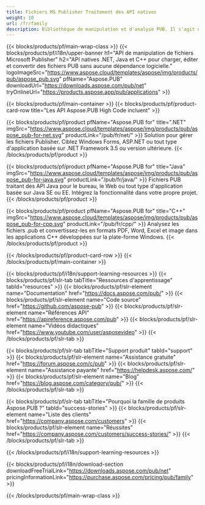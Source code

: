```yaml
---
title: Fichiers MS Publisher Traitement des API natives
weight: 10
url: /fr/family
description: Bibliothèque de manipulation et d'analyse PUB. Il s'agit de la solution API pour charger, éditer, rendre et convertir des fichiers MS Publisher en fichiers PDF sur n'importe quelle plate-forme.
---
```


{{< blocks/products/pf/main-wrap-class >}}
{{< blocks/products/pf/i18n/upper-banner h1="API de manipulation de fichiers Microsoft Publisher" h2="API natives .NET, Java et C++ pour charger, éditer et convertir des fichiers PUB sans aucune dépendance logicielle." logoImageSrc="https://www.aspose.cloud/templates/aspose/img/products/pub/aspose_pub.svg" pfName="Aspose.PUB" downloadUrl="https://downloads.aspose.com/pub/net" tryOnlineUrl="https://products.aspose.app/pub/applications" >}}

{{< blocks/products/pf/main-container >}}
{{< blocks/products/pf/product-card-row title="Les API Aspose.PUB High Code incluent" >}}

{{< blocks/products/pf/product pfName="Aspose.PUB for" title=".NET" imgSrc="https://www.aspose.cloud/templates/aspose/img/products/pub/aspose_pub-for-net.svg" productLink="/pub/fr/net/" >}}
Solution pour gérer les fichiers Publisher. Ciblez Windows Forms, ASP.NET ou tout type d'application basée sur .NET Framework 3.5 ou version ultérieure.
{{< /blocks/products/pf/product >}}

{{< blocks/products/pf/product pfName="Aspose.PUB for" title="Java" imgSrc="https://www.aspose.cloud/templates/aspose/img/products/pub/aspose_pub-for-java.svg" productLink="/pub/fr/java/" >}}
Fichiers PUB traitant des API Java pour le bureau, le Web ou tout type d'application basée sur Java SE ou EE. Intégrez la fonctionnalité dans votre propre projet.
{{< /blocks/products/pf/product >}}

{{< blocks/products/pf/product pfName="Aspose.PUB for" title="C++" imgSrc="https://www.aspose.cloud/templates/aspose/img/products/pub/aspose_pub-for-cpp.svg" productLink="/pub/fr/cpp/" >}}
Analysez les fichiers .pub et convertissez-les en formats PDF, Word, Excel et image dans les applications C++ développées sur la plate-forme Windows.
{{< /blocks/products/pf/product >}}

{{< /blocks/products/pf/product-card-row >}}
{{< /blocks/products/pf/main-container >}}

{{< blocks/products/pf/i18n/support-learning-resources >}}
{{< blocks/products/pf/slr-tab tabTitle="Ressources d'apprentissage" tabId="resources" >}}
{{< blocks/products/pf/slr-element name="Documentation" href="https://docs.aspose.com/pub/" >}}
{{< blocks/products/pf/slr-element name="Code source" href="https://github.com/aspose-pub" >}}
{{< blocks/products/pf/slr-element name="Références API" href="https://apireference.aspose.com/pub" >}}
{{< blocks/products/pf/slr-element name="Vidéos didactiques" href="https://www.youtube.com/user/asposevideo" >}}
{{< /blocks/products/pf/slr-tab >}}

{{< blocks/products/pf/slr-tab tabTitle="Support produit" tabId="support" >}}
{{< blocks/products/pf/slr-element name="Assistance gratuite" href="https://forum.aspose.com/c/pub" >}}
{{< blocks/products/pf/slr-element name="Assistance payante" href="https://helpdesk.aspose.com/" >}}
{{< blocks/products/pf/slr-element name="Blog" href="https://blog.aspose.com/category/pub/" >}}
{{< /blocks/products/pf/slr-tab >}}

{{< blocks/products/pf/slr-tab tabTitle="Pourquoi la famille de produits Aspose.PUB ?" tabId="success-stories" >}}
{{< blocks/products/pf/slr-element name="Liste des clients" href="https://company.aspose.com/customers" >}}
{{< blocks/products/pf/slr-element name="Réussites" href="https://company.aspose.com/customers/success-stories/" >}}
{{< /blocks/products/pf/slr-tab >}}

{{< /blocks/products/pf/i18n/support-learning-resources >}}

{{< blocks/products/pf/i18n/download-section downloadFreeTrialLink="https://downloads.aspose.com/pub/net" pricingInformationLink="https://purchase.aspose.com/pricing/pub/family" >}}

{{< /blocks/products/pf/main-wrap-class >}}
